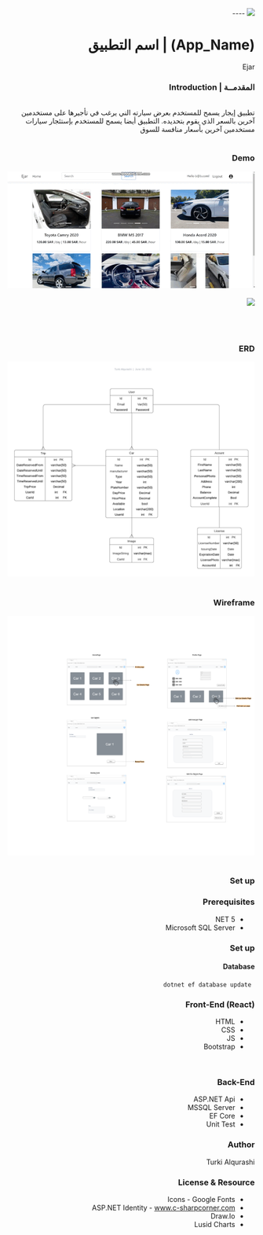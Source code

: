 <div dir="rtl" align="right" >
<img src="https://i.ibb.co/SV2BSn5/tuwaiq.png" />
----
  <br />

# (App_Name) | اسم التطبيق
  Ejar

### المقدمــة | Introduction
  <br/>
 تطبيق إيجار يسمح للمستخدم بعرض سيارته الني يرغب في تأجيرها على مستخدمين آخرين بالسعر الذي يقوم بتحديده. التطبيق أيضا يسمح للمستخدم بإستئجار سيارات مستخدمين آخرين بأسعار منافسة للسوق
 <br/>
  <br/>
  
  
### Demo  
 <img src="./Resources/Ejar_Demo.gif" />
  <br/>
  <br/>
  <img src="./Resources/Ejar_Demo2.gif" />

 <br/>
  <br/>
  <br/>
  <br/>

### ERD  
<img src="./Resources/ERD_Ejar.png" />
<br/>
<br/>

### Wireframe  
  <img src="./Resources/ASP_Wireframe_Ejar.png" />
  <br/>
  <br/>


### Set up  
### Prerequisites
- NET 5 
- Microsoft SQL Server 
  
### Set up  
 #### Database
 ``` dotnet ef database update```

### Front-End  (React)
 - HTML
 - CSS
 - JS
 - Bootstrap 
  <br/>
 

### Back-End 
 - ASP.NET Api
 - MSSQL Server
 - EF Core
 - Unit Test
 
### Author
 Turki Alqurashi
### License & Resource
- Icons - Google Fonts
- ASP.NET Identity - www.c-sharpcorner.com
- Draw.Io
- Lusid Charts

</div>
